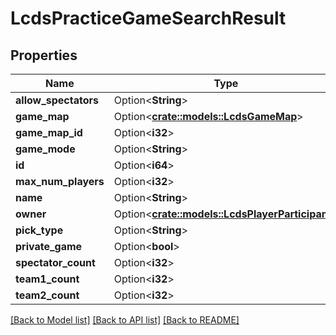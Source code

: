 # LcdsPracticeGameSearchResult

## Properties

Name | Type | Description | Notes
------------ | ------------- | ------------- | -------------
**allow_spectators** | Option<**String**> |  | [optional]
**game_map** | Option<[**crate::models::LcdsGameMap**](LcdsGameMap.md)> |  | [optional]
**game_map_id** | Option<**i32**> |  | [optional]
**game_mode** | Option<**String**> |  | [optional]
**id** | Option<**i64**> |  | [optional]
**max_num_players** | Option<**i32**> |  | [optional]
**name** | Option<**String**> |  | [optional]
**owner** | Option<[**crate::models::LcdsPlayerParticipant**](LcdsPlayerParticipant.md)> |  | [optional]
**pick_type** | Option<**String**> |  | [optional]
**private_game** | Option<**bool**> |  | [optional]
**spectator_count** | Option<**i32**> |  | [optional]
**team1_count** | Option<**i32**> |  | [optional]
**team2_count** | Option<**i32**> |  | [optional]

[[Back to Model list]](../README.md#documentation-for-models) [[Back to API list]](../README.md#documentation-for-api-endpoints) [[Back to README]](../README.md)


